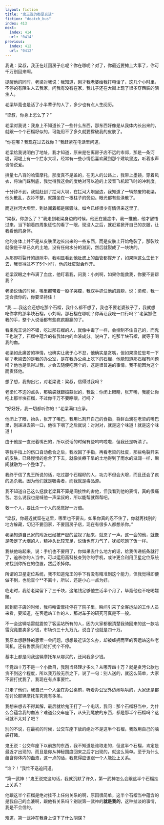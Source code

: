 ```yaml
---
layout: fiction
title: "鬼王说的都是真话"
fiction: "deatch_bus"
index: 413
next:
  index: 414
  url: "0414"
previous:
  index: 412
  url: "0412"
---
```

我说：梁叔，我正在赶回房子店呢？你在哪呢？对了，你最近要摊上大事了，你可千万别回来啊。

提醒他的同时，老梁对我说：我知道，刚才我老婆给我打电话了，这几个小时里，不停的有陌生人去我家，问我有没有在家，我儿子还在大街上现了很多穿西装的陌生人。

老梁毕竟也是活了小半辈子的人了，多少也有点人生阅历。

“梁叔，你身上怎么了？”

老梁对我说：我身上不知道长了一些什么东西，那东西好像是从我体内长出来的，就跟一个个石榴籽似的，可能用不了多久就要撑破我的皮肤了。

“你在哪？我现在过去找你？”我赶紧在电话里问道。

老梁给我说明白了地址，我才知道，原来是在离房子店不远的市郊，那是一条河堤，河堤上有一个拦水大坝，经常有一些小情侣喜欢藏到那个建筑里边，听着水声谈情说爱。

排量七八百的哈雷摩托，那度真不是盖的，在无人的公路上，我带上墨镜，穿着风衣，将油门踩到底，我觉得我这会的度绝对可以追的上波音飞机起飞时的冲刺度。

十分钟不到，我就赶到了拦河大坝，在拦河大坝里边，我知道了一辆颓废的老梁，他头散乱，衣衫不整，就蹲坐在一根柱子的旁边。眼光都有些涣散了。

而这拦河大坝里，到处闻着都是尿骚味，如今已经很少有情侣来这里了。

“梁叔，你怎么了？”我走到老梁身边的时候，他还在癔症中，我一推他，他才醒悟过来，当下朝着四周象征性的看了一眼，现没人之后，就赶紧掀开自己的衣服，让我看他的身体。

他的身体上并不是从皮肤里边长出来的一些东西，而是皮肤上开始龟裂了，那裂纹就像是干旱已久的土地，没有任何水分的滋润，然后就裂成了一块块的。

从那即将裂开的缝隙中，我明显看到他肚皮上的血管都撑开了，如果照这么生长下去，我觉得过不了5个小时，他的肚皮就会炸开。

老梁双眼之中布满了血丝，他盯着我，问我：小刘啊，如果你能救我，你要不要帮我？

老梁说话的时候，嘴里都带着一股子哭腔，我双手抓住他的肩膀，说：梁叔，我一定会救你的，你要坚持住！

“我……我这会还想吃那个石榴，我什么都不想了，我也不要老婆孩子了，我就想吃你拿的那半块石榴，小刘啊，那石榴在哪呢？你再让我吃一口行吗？”老梁抓住我的手，整个人说话都有些疯疯癫癫的了。

看来鬼王说的不错，吃过那石榴的人，就像中毒了一样，会控制不住自己的，而鬼王也说了，石榴中蕴含的有我体内的血液成分。说白了，吃那半块石榴，就等于喝我的血。

老梁如此痛苦的神情，也确实让我于心不忍，他确实是贪嘴，但如果换位思考一下呢？老梁去的是我的办公室，是在我办公桌上吃下的石榴，他能知道那石榴有问题吗？他也是信得过我，才会去随便吃两个的，这是很普遍的事情。我不能因为这个而责怪他。

想了想，我掏出匕，对老梁说：梁叔，信得过我吗？

老梁忙不迭的点头，那脑袋就跟捣蒜似的，我说：你闭上眼睛，张开嘴，我能让你吃上那半块石榴，不过你千万不要睁眼，行吗？

“好好好，我一切都听你的！”老梁满口应承。

他闭上了眼，抬头，张开了嘴巴，我用匕割开自己的食指，将鲜血滴在老梁的嘴巴里，刚递进去第一口，他往下咽了之后就说：对对对，就是这个味道！就是这个味道！

由于他是一直张着嘴巴的，所以说话的时候有些呜呜啦啦，但我还是听清了。

等我手指上的伤口自动愈合之后，我收回了手指，再看老梁的肚皮，那些龟裂开来的皮肤，已经慢慢的愈合了下去，就像贫瘠干旱的土地得到了雨水的滋润一样，瞬间就融为一个整体了。

我终于信了鬼王所说的话，吃过那个石榴籽的人，功力不但会大增，而且还会了疯的追杀我。因为他们就是吸毒者，而我就是毒品源。

我不知道自己这么拯救老梁算不算是间接性的害他，但我看到他的表情，真的很痛苦。怎么说我也是喊他一声梁叔的，所以能帮就帮帮吧。

救一个人，要比杀一个人的感觉好一万倍。

“梁叔，你最近就留在这里，哪里也不要去，如果你真的忍不住了，你就再找别的地方躲藏，切记不要回家，不要回房子店，现在有很多人都想杀你。”

老梁知道自己家的附近已经被严密的监视了起来，就恩了一声。这一会的他，就像是吸足了大烟的人，精神头比较充足，说话也有力气了，犹如吃饱了饭一样。

我扶他站起来，说：手机也不要用了，你如果去什么地方的话，给我传递纸条就行了，追杀你的人当中，可以运用高科技查到你的手机，或许更会利用卫星定位系统来找到你所在的位置，然后杀掉你。

所谓的卫星定位系统，我不知道鬼王的手下有没有精准到这个能力，但我觉得即便做不到，也能查个**不离十，所以，还是小心一点为好。

临走时，我给老梁留下了三千块，这笔钱足够他生活半个月了，毕竟他也不吃喝嫖赌。

回到房子店的时候，我将哈雷摩托停在了院子里，瞬间引来了全客运站的工作人员来看，要知道，在客运站工作的人，那对车子的研究可真是不一般。

不一会这辆哈雷就震惊了客运站所有的人，因为大家都很清楚我骑回来的这一款哈雷究竟要卖多少钱，市场价三十九万九，说白了也就是四十万。

我原本想静静的思索一会问题，想想最近该怎么办，却被蜂拥而至的客运站这些老司机，还有售票员们给打扰个不停。

基本上都是问我这辆摩托车从哪买的，还问我多少钱。

毕竟四十万不是一个小数目，我刚当经理才多久？从哪弄四十万？就是贪污公款也贪不到这个程度，所以我万般无奈之下，说了一句：别人送的，就这么简单，大家不要打扰我了，我现在有点事要忙。

打走了他们，我自己一个人坐在办公桌前，听着办公室外边闹哄哄的，大家还是都在讨论那辆摩托车究竟有多吊。

我想来想去不得其解，最后就给鬼王打了一个电话，我问：那个石榴籽当中，为什么会蕴含我的血液？难道公交车座下，从头到尾放的东西，都是那半个石榴吗？这可就不太对了吧？

别的不说，在最初的时候，公交车座下放的绝对不是这半个石榴，我敢用自己的脑袋打赌。

鬼王说：公交车座下以前放的东西，我不知道是谁取走的，但这半个石榴，肯定是最近才出现的，而且是你从神秘国度回来之后才出现的，就这么简单。至于为什么蕴含你体内的血液，这一点的话，我觉得应该跟一个人能扯上关系。

“谁？！”我忙不迭追问道。

“第一武神！”鬼王说完这句话，我就沉默了许久，第一武神怎么会跟这半个石榴挂上关系？

他跟这半个石榴是绝对挂不上任何关系的啊，原因很简单，这半个石榴当中蕴含的是我自己的血液啊，跟他有关系吗？别说第一武神的**就是我的**，这种扯淡的事情，我是不会信的。

难道，第一武神在我身上设下了什么阴谋？